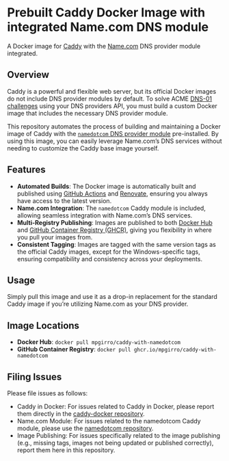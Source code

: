 # Prebuilt Caddy Docker Image with integrated Name.com DNS module

A Docker image for [Caddy](https://github.com/caddyserver/caddy) with the [Name.com](https://www.name.com) DNS provider module integrated.

## Overview

Caddy is a powerful and flexible web server, but its official Docker images do not include DNS provider modules by default. To solve ACME [DNS-01 challenges](https://letsencrypt.org/docs/challenge-types/) using your DNS providers API, you must build a custom Docker image that includes the necessary DNS provider module.

This repository automates the process of building and maintaining a Docker image of Caddy with the [`namedotcom` DNS provider module](https://github.com/caddy-dns/namedotcom) pre-installed. By using this image, you can easily leverage Name.com’s DNS services without needing to customize the Caddy base image yourself.

## Features

- __Automated Builds__: The Docker image is automatically built and published using [GitHub Actions](https://docs.github.com/en/actions) and [Renovate](https://docs.renovatebot.com), ensuring you always have access to the latest version.
- __Name.com Integration__: The `namedotcom` Caddy module is included, allowing seamless integration with Name.com’s DNS services.
- __Multi-Registry Publishing__: Images are published to both [Docker Hub](https://hub.docker.com/repository/docker/mpgirro/caddy-with-namedotcom/general) and [GitHub Container Registry (GHCR)](https://github.com/mpgirro/caddy-with-namedotcom/pkgs/container/caddy-with-namedotcom), giving you flexibility in where you pull your images from.
- __Consistent Tagging__: Images are tagged with the same version tags as the official Caddy images, except for the Windows-specific tags, ensuring compatibility and consistency across your deployments.

## Usage

Simply pull this image and use it as a drop-in replacement for the standard Caddy image if you’re utilizing Name.com as your DNS provider.

## Image Locations

- __Docker Hub__: `docker pull mpgirro/caddy-with-namedotcom`
- __GitHub Container Registry__: `docker pull ghcr.io/mpgirro/caddy-with-namedotcom`

## Filing Issues

Please file issues as follows:

- Caddy in Docker: For issues related to Caddy in Docker, please report them directly in the [caddy-docker repository](https://github.com/caddyserver/caddy-docker/issues).
- Name.com Module: For issues related to the namedotcom Caddy module, please use the [namedotcom repository](https://github.com/caddy-dns/namedotcom/issues).
- Image Publishing: For issues specifically related to the image publishing (e.g., missing tags, images not being updated or published correctly), report them here in this repository.
